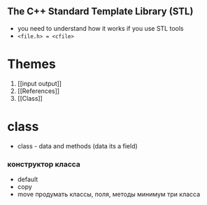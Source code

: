 ## The C++ Standard Template Library (STL)
- you need to understand how it works if you use STL tools
- `<file.h> = <cfile>`

# Themes
1. [[input output]]
2. [[References]]
3. [[Class]]

# class
- class - data and methods (data its a field)
### конструктор класса
- default 
- copy
- move
продумать классы, поля, методы
минимум три класса
